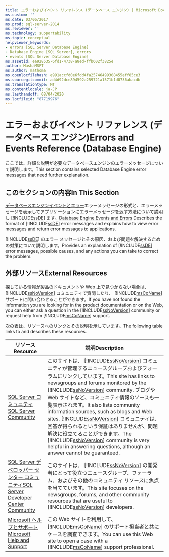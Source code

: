 ```yaml
---
title: エラーおよびイベント リファレンス (データベース エンジン) | Microsoft Docs
ms.custom: ''
ms.date: 03/06/2017
ms.prod: sql-server-2014
ms.reviewer: ''
ms.technology: supportability
ms.topic: conceptual
helpviewer_keywords:
- errors [SQL Server Database Engine]
- Database Engine [SQL Server], errors
- events [SQL Server Database Engine]
ms.assetid: ea928535-6fd1-4738-a8ed-ffb602f3825e
author: MashaMSFT
ms.author: mathoma
ms.openlocfilehash: e991accfd0e6fdd4fa25746499308455eff85ce3
ms.sourcegitcommit: ad4d92dce894592a259721a1571b1d8736abacdb
ms.translationtype: MT
ms.contentlocale: ja-JP
ms.lasthandoff: 08/04/2020
ms.locfileid: "87719976"
---
```

# <a name="errors-and-events-reference-database-engine"></a><span data-ttu-id="b811e-102">エラーおよびイベント リファレンス (データベース エンジン)</span><span class="sxs-lookup"><span data-stu-id="b811e-102">Errors and Events Reference (Database Engine)</span></span>

<span data-ttu-id="b811e-103">ここでは、詳細な説明が必要なデータベースエンジンのエラーメッセージについて説明します。</span><span class="sxs-lookup"><span data-stu-id="b811e-103">This section contains selected Database Engine error messages that need further explanation.</span></span>
  
## <a name="in-this-section"></a><span data-ttu-id="b811e-104">このセクションの内容</span><span class="sxs-lookup"><span data-stu-id="b811e-104">In This Section</span></span>  
 <span data-ttu-id="b811e-105">[データベースエンジンイベントとエラー](database-engine-events-and-errors.md)エラーメッセージの形式と、エラーメッセージを表示してアプリケーションにエラーメッセージを返す方法について説明し [!INCLUDE[ssDE](../../includes/ssde-md.md)] ます。</span><span class="sxs-lookup"><span data-stu-id="b811e-105">[Database Engine Events and Errors](database-engine-events-and-errors.md) Describes the format of [!INCLUDE[ssDE](../../includes/ssde-md.md)] error messages and explains how to view error messages and return error messages to applications.</span></span>  
  
 <span data-ttu-id="b811e-106">[!INCLUDE[ssDE](../../includes/ssde-md.md)] のエラー メッセージとその原因、および問題を解決するための対策について説明します。</span><span class="sxs-lookup"><span data-stu-id="b811e-106">Provides an explanation of [!INCLUDE[ssDE](../../includes/ssde-md.md)] error messages, possible causes, and any actions you can take to correct the problem.</span></span>  
  
## <a name="external-resources"></a><span data-ttu-id="b811e-107">外部リソース</span><span class="sxs-lookup"><span data-stu-id="b811e-107">External Resources</span></span>  
 <span data-ttu-id="b811e-108">探している情報が製品のドキュメントや Web 上で見つからない場合は、 [!INCLUDE[ssNoVersion](../../includes/ssnoversion-md.md)] コミュニティで質問したり、 [!INCLUDE[msCoName](../../includes/msconame-md.md)] サポートに問い合わせることができます。</span><span class="sxs-lookup"><span data-stu-id="b811e-108">If you have not found the information you are looking for in the product documentation or on the Web, you can either ask a question in the [!INCLUDE[ssNoVersion](../../includes/ssnoversion-md.md)] community or request help from [!INCLUDE[msCoName](../../includes/msconame-md.md)] support.</span></span>  
  
 <span data-ttu-id="b811e-109">次の表は、リソースへのリンクとその説明を示しています。</span><span class="sxs-lookup"><span data-stu-id="b811e-109">The following table links to and describes these resources.</span></span>  
  
|<span data-ttu-id="b811e-110">リソース</span><span class="sxs-lookup"><span data-stu-id="b811e-110">Resource</span></span>|<span data-ttu-id="b811e-111">説明</span><span class="sxs-lookup"><span data-stu-id="b811e-111">Description</span></span>|  
|--------------|-----------------|  
|[<span data-ttu-id="b811e-112">SQL Server コミュニティ</span><span class="sxs-lookup"><span data-stu-id="b811e-112">SQL Server Community</span></span>](https://go.microsoft.com/fwlink/?LinkId=42455)|<span data-ttu-id="b811e-113">このサイトは、 [!INCLUDE[ssNoVersion](../../includes/ssnoversion-md.md)] コミュニティが管理するニュースグループおよびフォーラムにリンクしています。</span><span class="sxs-lookup"><span data-stu-id="b811e-113">This site has links to newsgroups and forums monitored by the [!INCLUDE[ssNoVersion](../../includes/ssnoversion-md.md)] community.</span></span> <span data-ttu-id="b811e-114">ブログや Web サイトなど、コミュニティ情報のソースも一覧表示されます。</span><span class="sxs-lookup"><span data-stu-id="b811e-114">It also lists community information sources, such as blogs and Web sites.</span></span> <span data-ttu-id="b811e-115">[!INCLUDE[ssNoVersion](../../includes/ssnoversion-md.md)] コミュニティは、回答が得られるという保証はありませんが、問題解決に役立てることができます。</span><span class="sxs-lookup"><span data-stu-id="b811e-115">The [!INCLUDE[ssNoVersion](../../includes/ssnoversion-md.md)] community is very helpful in answering questions, although an answer cannot be guaranteed.</span></span>|  
|[<span data-ttu-id="b811e-116">SQL Server デベロッパー センター コミュニティ</span><span class="sxs-lookup"><span data-stu-id="b811e-116">SQL Server Developer Center Community</span></span>](https://go.microsoft.com/fwlink/?LinkId=42456)|<span data-ttu-id="b811e-117">このサイトは、 [!INCLUDE[ssNoVersion](../../includes/ssnoversion-md.md)] の開発者にとって役立つニュースグループ、フォーラム、およびその他のコミュニティ リソースに焦点を当てています。</span><span class="sxs-lookup"><span data-stu-id="b811e-117">This site focuses on the newsgroups, forums, and other community resources that are useful to [!INCLUDE[ssNoVersion](../../includes/ssnoversion-md.md)] developers.</span></span>|  
|[<span data-ttu-id="b811e-118">Microsoft ヘルプとサポート</span><span class="sxs-lookup"><span data-stu-id="b811e-118">Microsoft Help and Support</span></span>](https://go.microsoft.com/fwlink/?linkid=16419)|<span data-ttu-id="b811e-119">この Web サイトを利用して、 [!INCLUDE[msCoName](../../includes/msconame-md.md)] のサポート担当者と共にケースを調査できます。</span><span class="sxs-lookup"><span data-stu-id="b811e-119">You can use this Web site to open a case with a [!INCLUDE[msCoName](../../includes/msconame-md.md)] support professional.</span></span>|  
  
  
